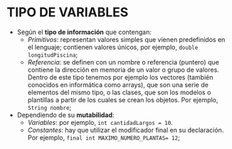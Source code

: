 # TIPO DE VARIABLES

* Según el **tipo de información** que contengan:
    * *Primitivos*: representan valores simples que vienen predefinidos en el lenguaje; contienen valores únicos, por ejemplo, ```double longitudPiscina```;
    * *Referencia*: se definen con un nombre o referencia (puntero) que contiene la dirección en memoria de un valor o grupo de valores. Dentro de este tipo tenemos por ejemplo los vectores (también conocidos en informática como arrays), que son una serie de elementos del mismo tipo, o las clases, que son los modelos o plantillas a partir de los cuales se crean los objetos. Por ejemplo, ```String nombre```;
* Dependiendo de su **mutabilidad**:
    * *Variables*: por ejemplo, ```int cantidadLargos = 10```.
    * *Constantes*: hay que utilizar el modificador final en su declaración. Por ejemplo, ```final int MAXIMO_NUMERO_PLANTAS= 12```;
